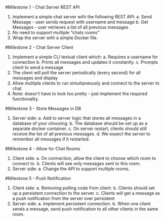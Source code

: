 #Milestone 1 - Chat Server REST API
1. Implement a simple chat server with the following REST API: a. Send Message - user sends request with username and message
 b. Get Messages - user retrieves a list of all previous messages
2. No need to support multiple “chats rooms”
3. Wrap the server with a simple Docker file.


#Milestone 2 - Chat Server Client
1. Implement a simple CLI textual client which:
 a. Requires a username for connection
 b. Prints all messages and updates it constantly.
 c. Prompts client to send a message
2. The client will poll the server periodically (every second) for all messages and display
3. Allow multiple clients to run simultaneously and connect to the server to chat.
4. Note: doesn’t have to look too pretty - just implement the required functionality.


#Milestone 3 - Store Messages in DB
1. Server side:
 a. Add to server logic that stores all messages in a database of your choosing.
 b. The database should be set up as a separate docker container.
 c. On server restart, clients should still receive the list of all previous messages.
 d. We expect the server to remember all messages if it restarted.


#Milestone 4 - Allow for Chat Rooms
1. Client side:
 a. On connection, allow the client to choose which room to connect to.
 b. Clients will see only messages sent to this room.
2. Server side:
 a. Change the API to support multiple rooms.


#Milestone 5 - Push Notification
1. Client side:
 a. Removing polling code from client.
 b. Clients should set up a persistent connection to the server.
 c. Clients will get a message as a push notification from the server over persistent
2. Server side:
 a. Implement persistent connection.
 b. When one client sends a message, send push notification to all other clients in the same room.


